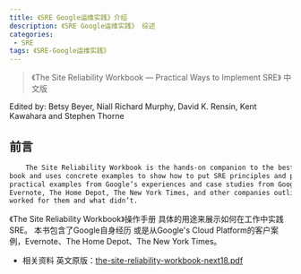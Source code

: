 ```yaml
---
title: 《SRE Google运维实践》介绍
description: 《SRE Google运维实践》 综述
categories:
 - SRE
tags: 《SRE-Google运维实践》 
---
```


> 《The Site Reliability Workbook — Practical Ways to Implement SRE》 中文版

<!-- more -->

Edited by:
    Betsy Beyer, Niall Richard Murphy, David K. Rensin, Kent Kawahara and Stephen Thorne

## 前言

``` sh 
    The Site Reliability Workbook is the hands-on companion to the bestselling Site Reliability Engineering
book and uses concrete examples to show how to put SRE principles and practices to work. This book contains 
practical examples from Google’s experiences and case studies from Google’s Cloud Platform customers. 
Evernote, The Home Depot, The New York Times, and other companies outline hard-won experiences of what 
worked for them and what didn’t.
```

《The Site Reliability Workbook》操作手册 具体的用途来展示如何在工作中实践SRE。 本书包含了Google自身经历
或是从Google's Cloud Platform的客户案例，Evernote、The Home Depot、The New York Times。

* 相关资料
英文原版：[the-site-reliability-workbook-next18.pdf](/something/the-site-reliability-workbook-next18.pdf)

